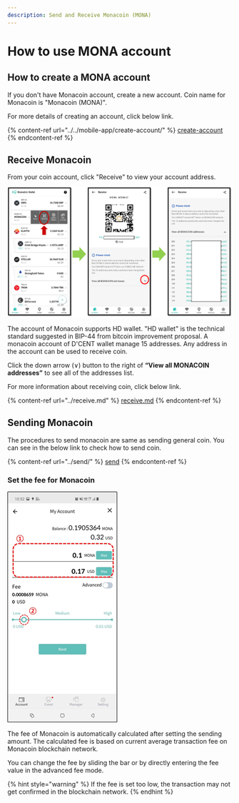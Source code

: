 ```yaml
---
description: Send and Receive Monacoin (MONA)
---
```


# How to use MONA account

## How to create a MONA account

If you don't have Monacoin account, create a new account. Coin name for Monacoin is "Monacoin (MONA)".

For more details of creating an account, click below link.

{% content-ref url="../../mobile-app/create-account/" %}
[create-account](../../mobile-app/create-account/)
{% endcontent-ref %}

## Receive Monacoin

From your coin account, click "Receive" to view your account address.

<div align="left">

<img src="../../.gitbook/assets/mona-eng.png" alt="">

</div>

The account of Monacoin supports HD wallet. "HD wallet" is the technical standard suggested in BIP-44 from bitcoin improvement proposal. A monacoin account of D'CENT wallet manage 15 addresses. Any address in the account can be used to receive coin.

Click the down arrow (∨) button to the right of **“View all MONACOIN addresses”** to see all of the addresses list.

For more information about receiving coin, click below link.

{% content-ref url="../receive.md" %}
[receive.md](../receive.md)
{% endcontent-ref %}

## Sending Monacoin

The procedures to send monacoin are same as sending general coin. You can see in the below link to check how to send coin.

{% content-ref url="../send/" %}
[send](../send/)
{% endcontent-ref %}

### Set the fee for Monacoin

<div align="left">

<img src="../../.gitbook/assets/image (209).png" alt="">

</div>

The fee of Monacoin is automatically calculated after setting the sending amount. The calculated fee is based on current average transaction fee on Monacoin blockchain network.

You can change the fee by sliding the bar or by directly entering the fee value in the advanced fee mode.

{% hint style="warning" %}
If the fee is set too low, the transaction may not get confirmed in the blockchain network.
{% endhint %}
